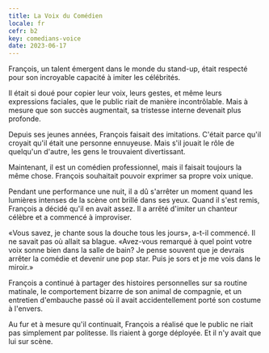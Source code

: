 ```yaml
---
title: La Voix du Comédien
locale: fr
cefr: b2
key: comedians-voice
date: 2023-06-17
---
```


François, un talent émergent dans le monde du stand-up, était respecté pour son incroyable capacité à imiter les célébrités.

Il était si doué pour copier leur voix, leurs gestes, et même leurs expressions faciales, que le public riait de manière incontrôlable. Mais à mesure que son succès augmentait, sa tristesse interne devenait plus profonde.

Depuis ses jeunes années, François faisait des imitations. C'était parce qu'il croyait qu'il était une personne ennuyeuse. Mais s'il jouait le rôle de quelqu'un d'autre, les gens le trouvaient divertissant.

Maintenant, il est un comédien professionnel, mais il faisait toujours la même chose. François souhaitait pouvoir exprimer sa propre voix unique.

Pendant une performance une nuit, il a dû s'arrêter un moment quand les lumières intenses de la scène ont brillé dans ses yeux. Quand il s'est remis, François a décidé qu'il en avait assez. Il a arrêté d'imiter un chanteur célèbre et a commencé à improviser.

«Vous savez, je chante sous la douche tous les jours», a-t-il commencé. Il ne savait pas où allait sa blague. «Avez-vous remarqué à quel point votre voix sonne bien dans la salle de bain? Je pense souvent que je devrais arrêter la comédie et devenir une pop star. Puis je sors et je me vois dans le miroir.»

François a continué à partager des histoires personnelles sur sa routine matinale, le comportement bizarre de son animal de compagnie, et un entretien d'embauche passé où il avait accidentellement porté son costume à l'envers.

Au fur et à mesure qu'il continuait, François a réalisé que le public ne riait pas simplement par politesse. Ils riaient à gorge déployée. Et il n'y avait que lui sur scène.